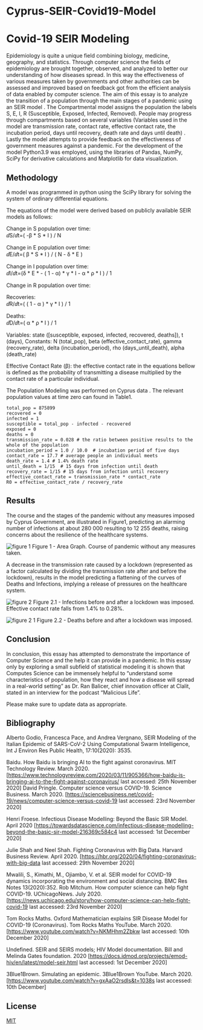 # Cyprus-SEIR-Covid19-Model

# Covid-19 SEIR Modeling

Epidemiology is quite a unique field combining biology, medicine, geography, and statistics. Through computer science the fields of epidemiology are brought together, observed, and analyzed to better our understanding of how diseases spread. In this way the effectiveness of various measures taken by governments and other authorities can be assessed and improved based on feedback got from the efficient analysis of data enabled by computer science. The aim of this essay is to analyze the transition of a population through the main stages of a pandemic using an SEIR model . The Compartmental model assigns the population the labels S, E, I, R (Susceptible, Exposed, Infected, Removed). People may progress through compartments based on several variables (Variables used in the model are transmission rate, contact rate, effective contact rate, the incubation period, days until recovery, death rate and days until death) . Lastly the model attempts to provide feedback on the effectiveness of government measures against a pandemic.   For the development of the model Python3.9 was employed, using the libraries of Pandas, NumPy, SciPy for derivative calculations and Matplotlib for data visualization. 

## Methodology

A model was programmed in python using the SciPy library for solving the system of ordinary differential equations.

The equations of the model were derived based on publicly available SEIR models  as follows:

Change in S population over time:	
ⅆS/ⅆt=( -β * S * I ) / N

Change in E population over time:	
ⅆE/ⅆt=( β * S * I ) / ( N - δ * Ε )

Change in I population over time:	
ⅆΙ/ⅆt=(δ * E * - ( 1 - α) * γ * I - α * ρ * Ι ) / 1

Change in R population over time:

Recoveries:		
ⅆR/ⅆt=( ( 1 - α ) * γ * Ι ) / 1

Deaths:		
ⅆD/ⅆt=( α * ρ * Ι ) / 1

Variables: state ([susceptible, exposed, infected, recovered, deaths]), t (days), 
Constants: N (total_pop), beta (effective_contact_rate), gamma (recovery_rate), delta (incubation_period), rho (days_until_death), alpha (death_rate)

Effective Contact Rate (β): the effective contact rate in the equations bellow is defined as the probability of transmitting a disease multiplied by the contact rate of a particular individual.


The Population Modeling was performed on Cyprus data . The relevant population values at time zero can found in Table1.

```
total_pop = 875899
recovered = 0
infected = 1
susceptible = total_pop - infected - recovered
exposed = 0
deaths = 0
transmission_rate = 0.028 # the ratio between positive results to the whole of the population
incubation_period = 1.0 / 10.0  # incubation period of five days
contact_rate = 17.7 # average people an individual meets
death_rate = 1.4 # 1.4% death rate
until_death = 1/15  # 15 days from infection until death
recovery_rate = 1/15 # 15 days from infection until recovery
effective_contact_rate = transmission_rate * contact_rate
R0 = effective_contact_rate / recovery_rate

```

## Results

The course and the stages of the pandemic without any measures imposed by Cyprus Government, are illustrated in Figure1, predicting an alarming number of infections at about 280 000 resulting to 12 255 deaths, raising concerns about the resilience of the healthcare systems. 

![figure 1](https://user-images.githubusercontent.com/63063093/114308233-ccdd9d80-9aeb-11eb-8494-e61fcdb032c8.PNG)
Figure 1 - Area Graph. Course of pandemic without any measures taken.

A decrease in the transmission rate caused by a lockdown (represented as a factor calculated by dividing the transmission rate after and before the lockdown), results in the model predicting a flattening of the curves of Deaths and Infections, implying a release of pressures on the healthcare system.

![figure 2](https://user-images.githubusercontent.com/63063093/114308276-ebdc2f80-9aeb-11eb-9202-7eceb088efd6.PNG)
Figure 2.1 - Infections before and after a lockdown was imposed. Effective contact rate falls from 1.4% to 0.28%.

![figure 2 1](https://user-images.githubusercontent.com/63063093/114308259-df57d700-9aeb-11eb-8d42-99b93c0acdad.PNG) 
Figure 2.2 - Deaths before and after a lockdown was imposed.

## Conclusion

In conclusion, this essay has attempted to demonstrate the importance of Computer Science and the help it can provide in a pandemic. In this essay only by exploring a small subfield of statistical modeling it is shown that Computes Science can be immensely helpful to “understand some characteristics of population, how they react and how a disease will spread in a real-world setting” as Dr. Ran Balicer, chief innovation officer at Clalit, stated in an interview for the podcast “Malicious Life”.


Please make sure to update data as appropriate.


## Bibliography

Alberto Godio, Francesca Pace, and Andrea Vergnano, SEIR Modeling of the Italian Epidemic of SARS-CoV-2 Using Computational Swarm Intelligence, Int J Environ Res Public Health, 17:10(2020): 3535.

Baidu. How Baidu is bringing AI to the fight against coronavirus. MIT Technology Review. March 2020. [https://www.technologyreview.com/2020/03/11/905366/how-baidu-is-bringing-ai-to-the-fight-against-coronavirus/ last accessed: 25th November 2020]
David Pringle. Computer science versus COVID-19. Science Business. March 2020. [https://sciencebusiness.net/covid-19/news/computer-science-versus-covid-19 last accessed: 23rd November 2020]

Henri Froese. Infectious Disease Modelling: Beyond the Basic SIR Model. April 2020 [https://towardsdatascience.com/infectious-disease-modelling-beyond-the-basic-sir-model-216369c584c4 last accessed: 1st December 2020]

Julie Shah and Neel Shah. Fighting Coronavirus with Big Data. Harvard Business Review. April 2020. [https://hbr.org/2020/04/fighting-coronavirus-with-big-data last accessed: 29th November 2020]

Mwalili, S., Kimathi, M., Ojiambo, V. et al. SEIR model for COVID-19 dynamics incorporating the environment and social distancing. BMC Res Notes 13(2020):352.
Rob Mitchum. How computer science can help fight COVID-19. UChicagoNews. July 2020. [https://news.uchicago.edu/story/how-computer-science-can-help-fight-covid-19 last accessed: 23rd November 2020]

Tom Rocks Maths. Oxford Mathematician explains SIR Disease Model for COVID-19 (Coronavirus). Tom Rocks Maths YouTube. March 2020. [https://www.youtube.com/watch?v=NKMHhm2Zbkw last accessed: 10th December 2020]

Undefined. SEIR and SEIRS models; HIV Model documentation. Bill and Melinda Gates foundation. 2020 [https://docs.idmod.org/projects/emod-hiv/en/latest/model-seir.html last accessed: 1st December 2020]

3Blue1Brown. Simulating an epidemic. 3Blue1Brown YouTube. March 2020. [https://www.youtube.com/watch?v=gxAaO2rsdIs&t=1038s last accessed: 10th December] 



## License
[MIT](https://choosealicense.com/licenses/mit/)
